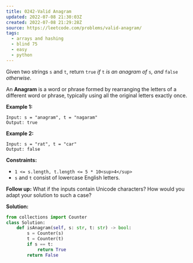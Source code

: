 ```yaml
---
title: 0242-Valid Anagram
updated: 2022-07-08 21:30:03Z
created: 2022-07-08 21:29:28Z
source: https://leetcode.com/problems/valid-anagram/
tags:
  - arrays and hashing
  - blind 75
  - easy
  - python
---
```


Given two strings `s` and `t`, return `true` *if* `t` *is an anagram of* `s`*, and* `false` *otherwise*.

An **Anagram** is a word or phrase formed by rearranging the letters of a different word or phrase, typically using all the original letters exactly once.

**Example 1:**

```
Input: s = "anagram", t = "nagaram"
Output: true

```

**Example 2:**

```
Input: s = "rat", t = "car"
Output: false

```

**Constraints:**

- `1 <= s.length, t.length <= 5 * 10<sup>4</sup>`
- `s` and `t` consist of lowercase English letters.

**Follow up:** What if the inputs contain Unicode characters? How would you adapt your solution to such a case?

**Solution:**
```python
from collections import Counter
class Solution:
    def isAnagram(self, s: str, t: str) -> bool:
        s = Counter(s)
        t = Counter(t)
        if s == t:
            return True
        return False
```